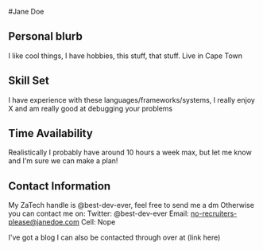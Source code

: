 #Jane Doe


## Personal blurb
I like cool things, I have hobbies, this stuff, that stuff. Live in Cape Town

## Skill Set
I have experience with these languages/frameworks/systems, I really enjoy X and am really good at debugging your problems

## Time Availability
Realistically I probably have around 10 hours a week max, but let me know and I'm sure we can make a plan!

## Contact Information
My ZaTech handle is @best-dev-ever, feel free to send me a dm
Otherwise you can contact me on:
Twitter: @best-dev-ever
Email: no-recruiters-please@janedoe.com
Cell: Nope

I've got a blog I can also be contacted through over at (link here)